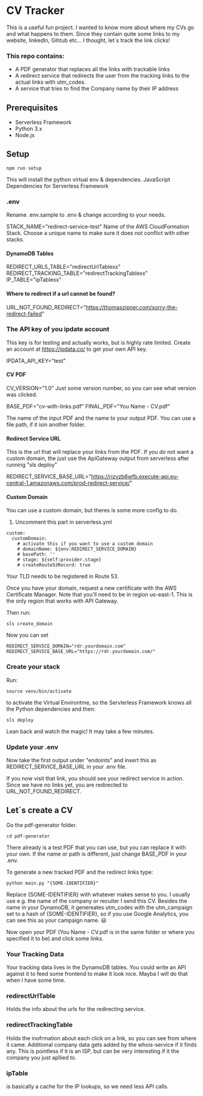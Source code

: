 # CV Tracker
This is a useful fun project. I wanted to know more about where my CVs go and what happens to them. Since they contain quite some links to my website, linkedIn, Gihtub etc... I thought, let´s track the link clicks!

### This repo contains: 

- A PDF generator that replaces all the links with trackable links 
- A redirect service that redirects the user from the tracking links to the actual links with utm_codes.
- A service that tries to find the Company name by their IP address


## Prerequisites

- Serverless Framework
- Python 3.x
- Node.js


## Setup
```
npm run setup
```

This will install the python virtual env & dependencies.
JavaScript Dependencies for Serverless Framework

### .env
Rename .env.sample to .env & change according to your needs.


STACK_NAME="redirect-service-test"
Name of the AWS CloudFormation Stack. Choose a unique name to make sure it does not conflict with other stacks.

#### DynamoDB Tables
REDIRECT_URLS_TABLE="redirectUrlTablexx"
REDIRECT_TRACKING_TABLE="redirectTrackingTablexx"
IP_TABLE="ipTablexx"

#### Where to redirect if a url cannot be found?
URL_NOT_FOUND_REDIRECT="https://thomaszipner.com/sorry-the-redirect-failed"

### The API key of you ipdate account
This key is for testing and actually works, but is highly rate limited. Create an account at https://ipdata.co/ to get your own API key.

IPDATA_API_KEY="test"

#### CV PDF

CV_VERSION="1.0"
Just some version number, so you can see what version was clicked.

BASE_PDF="cv-with-links.pdf"
FINAL_PDF="You Name - CV.pdf"

The name of the input PDF and the name to your output PDF. 
You can use a file path, if it isin another folder.

#### Redirect Service URL
This is the url that will replace your links from the PDF. If you do not want a custom domain, the just use the ApiGateway output from serverless after running "sls deploy"

REDIRECT_SERVICE_BASE_URL="https://rizyzb6wfb.execute-api.eu-central-1.amazonaws.com/prod-redirect-service/"

#### Custom Domain
You can use a custom domain, but theres is some more config to do.

1) Uncomment this part in serverless.yml

```
custom:
  customDomain:
    # activate this if you want to use a custom domain
    # domainName: ${env:REDIRECT_SERVICE_DOMAIN}
    # basePath: ''
    # stage: ${self:provider.stage}
    # createRoute53Record: true
```

Your TLD needs to be registered in Route 53.

Once you have your domain, request a new certificate with the AWS Certificate Manager. Note that you'll need to be in region us-east-1. This is the only region that works with API Gateway.

Then run:

```
sls create_domain
```

Now you can set 

```
REDIRECT_SERVICE_DOMAIN="rdr.yourdomain.com"
REDIRECT_SERVICE_BASE_URL="https://rdr.yourdomain.com/"
```


### Create your stack

Run:
```
source venv/bin/activate
```

to activate the Virtual Environtme, so the Servlerless Framework knows all the Python dependencies and then:

```
sls deploy
```

Lean back and watch the magic! It may take a few minutes.

### Update your .env 
Now take the first output under "endoints" and insert this as REDIRECT_SERVICE_BASE_URL in your .env file.

If you now visit that link, you should see your redirect service in action.
Since we have no links yet, you are redirected to URL_NOT_FOUND_REDIRECT.




## Let´s create a CV

Go the pdf-generator folder.
```
cd pdf-generator
```

There already is a test PDF that you can use, but you can replace it with your own. If the name or path is different, just change BASE_PDF in your .env.

To generate a new tracked PDF and the redirect links type:

``` 
python main.py "{SOME-IDENTIFIER}"
```

Replace {SOME-IDENTIFIER} with whatever makes sense to you. I usually use e.g. the name of the company or recuiter I send this CV. Besides the name in your DynamoDB, it genereates utm_codes with the utm_campaign set to a hash of {SOME-IDENTIFIER}, so if you use Google Analytics, you can see this as your campaign name. 😃

Now open your PDF (You Name - CV.pdf is in the same folder or where you specified it to be) and click some links.


### Your Tracking Data
Your tracking data lives in the DynamoDB tables. You could write an API against it to feed some frontend to make it look nice. Mayba I will do that when I have some time.

### redirectUrlTable 
Holds the info about the urls for the redirecting service.

### redirectTrackingTable
Holds the inofrmation about each click on a link, so you can see from where it came.
Additional company data gets added by the whois-service if it finds any. This is pointless if it is an ISP, but can be very interesting if it the company you just apllied to.

### ipTable 
is basically a cache for the IP lookups, so we need less API calls.